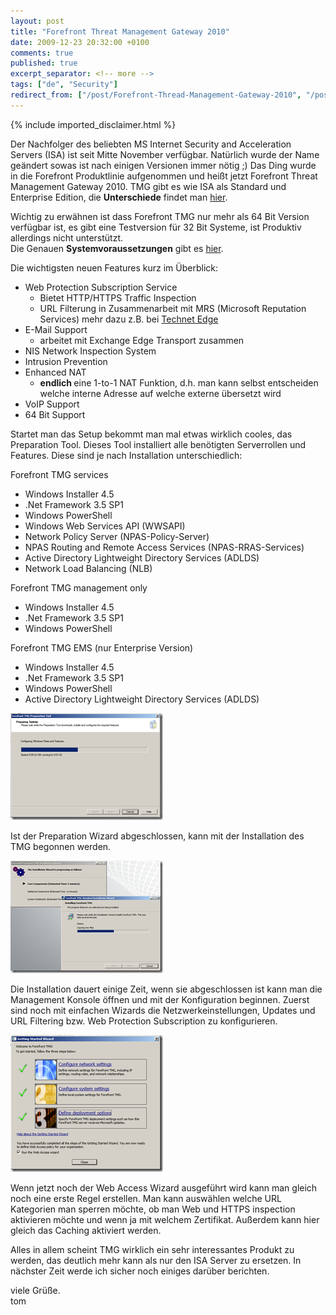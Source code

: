 ```yaml
---
layout: post
title: "Forefront Threat Management Gateway 2010"
date: 2009-12-23 20:32:00 +0100
comments: true
published: true
excerpt_separator: <!-- more -->
tags: ["de", "Security"]
redirect_from: ["/post/Forefront-Thread-Management-Gateway-2010", "/post/forefront-thread-management-gateway-2010"]
---
```

<!-- more -->
{% include imported_disclaimer.html %}
<p>Der Nachfolger des beliebten MS Internet Security and Acceleration Servers (ISA) ist seit Mitte November verf&uuml;gbar. Nat&uuml;rlich wurde der Name ge&auml;ndert&nbsp;sowas ist&nbsp;nach einigen Versionen&nbsp;immer n&ouml;tig ;) Das Ding wurde in die Forefront Produktlinie aufgenommen und hei&szlig;t jetzt Forefront Threat Management Gateway 2010. TMG gibt es wie ISA als Standard und Enterprise Edition, die <strong>Unterschiede</strong> findet man <a href="http://technet.microsoft.com/en-us/library/ee207137.aspx" target="_blank">hier</a>.</p>
<p>Wichtig zu erw&auml;hnen ist dass Forefront TMG nur mehr als 64 Bit Version verf&uuml;gbar ist, es gibt eine Testversion f&uuml;r 32 Bit Systeme, ist Produktiv allerdings nicht unterst&uuml;tzt. <br />Die Genauen <strong>Systemvoraussetzungen</strong> gibt es <a href="http://technet.microsoft.com/en-us/library/dd896981.aspx" target="_blank">hier</a>.</p>
<p>Die wichtigsten neuen Features kurz im &Uuml;berblick:</p>
<ul>
<li>Web Protection Subscription Service
<ul>
<li>Bietet HTTP/HTTPS Traffic Inspection</li>
<li>URL Filterung in Zusammenarbeit mit MRS (Microsoft&nbsp;Reputation Services) mehr dazu z.B. bei <a href="http://edge.technet.com/Media/Forefront-TMG-URL-Filtering-and-MRS/">Technet Edge</a></li>
</ul>
</li>
<li>E-Mail Support
<ul>
<li>arbeitet mit Exchange Edge Transport zusammen</li>
</ul>
</li>
<li>NIS Network Inspection System</li>
<li>Intrusion Prevention</li>
<li>Enhanced NAT
<ul>
<li><strong>endlich </strong>eine 1-to-1 NAT Funktion, d.h. man kann selbst entscheiden welche interne Adresse auf welche externe &uuml;bersetzt wird</li>
</ul>
</li>
<li>VoIP Support</li>
<li>64 Bit Support</li>
</ul>
<p>Startet man das Setup bekommt man mal etwas wirklich cooles, das Preparation Tool.&nbsp;Dieses Tool installiert alle&nbsp;ben&ouml;tigten Serverrollen und Features. Diese sind je nach Installation unterschiedlich:</p>
<p>Forefront TMG services</p>
<ul>
<li>Windows Installer 4.5</li>
<li>.Net Framework 3.5 SP1</li>
<li>Windows PowerShell</li>
<li>Windows Web Services API (WWSAPI)</li>
<li>Network Policy Server (NPAS-Policy-Server)</li>
<li>NPAS Routing and Remote Access Services (NPAS-RRAS-Services)</li>
<li>Active Directory Lightweight Directory Services (ADLDS)</li>
<li>Network Load Balancing (NLB)</li>
</ul>
<p>Forefront TMG management only</p>
<ul>
<li>Windows Installer 4.5</li>
<li>.Net Framework 3.5 SP1</li>
<li>Windows PowerShell</li>
</ul>
<p>Forefront TMG EMS (nur Enterprise Version)</p>
<ul>
<li>Windows Installer 4.5</li>
<li>.Net Framework 3.5 SP1</li>
<li>Windows PowerShell</li>
<li>Active Directory Lightweight Directory Services (ADLDS)</li>
</ul>
<p><a href="/assets/image_87.png"><img style="display: inline; border-width: 0px;" title="image" src="/assets/image_thumb_87.png" alt="image" width="244" height="171" border="0" /></a></p>
<p>Ist der Preparation Wizard abgeschlossen, kann mit der Installation des TMG begonnen werden.</p>
<p><a href="/assets/image_88.png"><img style="display: inline; border-width: 0px;" title="image" src="/assets/image_thumb_88.png" alt="image" width="244" height="180" border="0" /></a></p>
<p>Die Installation dauert einige Zeit, wenn sie abgeschlossen ist kann man die Management Konsole &ouml;ffnen und mit der Konfiguration beginnen. Zuerst sind noch mit einfachen Wizards die Netzwerkeinstellungen, Updates und URL Filtering bzw. Web Protection Subscription zu konfigurieren.</p>
<p><a href="/assets/image_89.png"><img style="display: inline; border-width: 0px;" title="image" src="/assets/image_thumb_89.png" alt="image" width="244" height="219" border="0" /></a></p>
<p>Wenn jetzt noch der Web Access Wizard ausgef&uuml;hrt wird kann man gleich noch eine erste Regel erstellen. Man kann ausw&auml;hlen welche URL Kategorien man sperren m&ouml;chte, ob man Web und HTTPS inspection aktivieren m&ouml;chte und wenn ja mit welchem Zertifikat. Au&szlig;erdem kann hier gleich das Caching aktiviert werden.</p>
<p>Alles in allem scheint TMG wirklich ein sehr interessantes Produkt zu werden, das deutlich mehr kann als nur den ISA Server zu ersetzen. In n&auml;chster Zeit werde ich sicher noch einiges dar&uuml;ber berichten.</p>
<p>viele Gr&uuml;&szlig;e.<br />tom</p>
